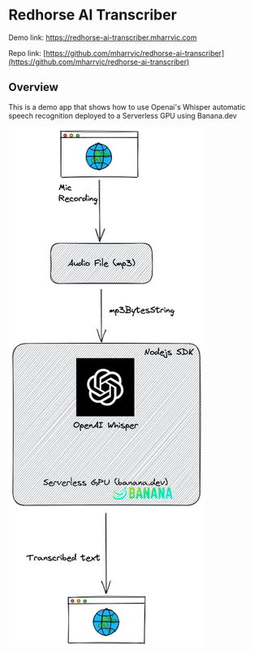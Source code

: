 # Redhorse AI Transcriber

Demo link: https://redhorse-ai-transcriber.mharrvic.com

Repo link: [https://github.com/mharrvic/redhorse-ai-transcriber](https://github.com/mharrvic/redhorse-ai-transcriber)

## Overview

This is a demo app that shows how to use Openai's Whisper automatic speech recognition deployed to a Serverless GPU using Banana.dev

![transcribe-whisper.png](transcribe-whisper.png)

